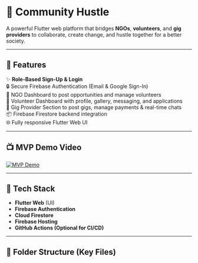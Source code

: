 # 🌟 Community Hustle

A powerful Flutter web platform that bridges **NGOs**, **volunteers**, and **gig providers** to collaborate, create change, and hustle together for a better society.

---

## 🚀 Features

✨ **Role-Based Sign-Up & Login**  
🔒 Secure Firebase Authentication (Email & Google Sign-In)  
📄 NGO Dashboard to post opportunities and manage volunteers  
🙋 Volunteer Dashboard with profile, gallery, messaging, and applications  
💼 Gig Provider Section to post gigs, manage payments & real-time chats  
📦 Firebase Firestore backend integration  
🌐 Fully responsive Flutter Web UI

---

## 📺 MVP Demo Video

[![MVP Demo](https://img.shields.io/badge/Watch-MVP%20Demo-red?logo=youtube)](https://youtu.be/6fV1gHt0iR0)

---

## 🧩 Tech Stack

- **Flutter Web** (UI)
- **Firebase Authentication**
- **Cloud Firestore**
- **Firebase Hosting**
- **GitHub Actions (Optional for CI/CD)**

---

## 📁 Folder Structure (Key Files)

